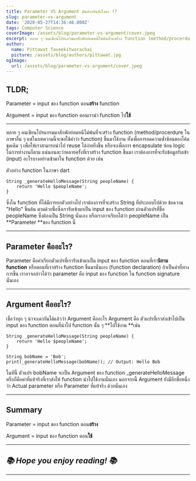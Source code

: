 ```yaml
---
title: Parameter VS Argument มันต่างกันยังไงนะ !?
slug: parameter-vs-argument
date: '2020-05-27T14:36:46.000Z'
tags: Computer Science
coverImage: /assets/blog/parameter-vs-argument/cover.jpeg
excerpt: หลาย ๆ คนเขียนโปรแกรมมาสักพักย่อมหนีไม่พ้นที่จะสร้าง function (method/procerdure ในภาษาอื่น ๆ แต่ในบทความนี้จะขอใช้คำว่า function) ขึ้นมาใช้งาน ทั้งเพื่อการลดความซ้ำซ้อนของโค้ดชุดเดิม ๆ เพื่อให้เราสามารถนำไป reuse ได้ง่ายยิ่งขึ้น หรือจะเพื่อการ encapsulate ซ่อน logic ในการทำงานก็ตาม แน่นอนละว่าหลายครั้งที่เราสร้าง function ขึ้นมา เราต้องการที่จะรับข้อมูลรับเข้า (input) อะไรบางอย่างเข้ามาใน function ด้วย
author:
  name: Pittawat Taveekitworachai
  picture: /assets/blog/authors/pittawat.jpg
ogImage:
  url: /assets/blog/parameter-vs-argument/cover.jpeg
---
```


## TLDR;

Parameter = input ของ function ตอน**สร้าง** function

Argument = input ของ function ตอนเรานำ function ไป**ใช้**

---

หลาย ๆ คนเขียนโปรแกรมมาสักพักย่อมหนีไม่พ้นที่จะสร้าง function (method/procerdure ในภาษาอื่น ๆ แต่ในบทความนี้จะขอใช้คำว่า function) ขึ้นมาใช้งาน ทั้งเพื่อการลดความซ้ำซ้อนของโค้ดชุดเดิม ๆ เพื่อให้เราสามารถนำไป reuse ได้ง่ายยิ่งขึ้น หรือจะเพื่อการ encapsulate ซ่อน logic ในการทำงานก็ตาม แน่นอนละว่าหลายครั้งที่เราสร้าง function ขึ้นมา เราต้องการที่จะรับข้อมูลรับเข้า (input) อะไรบางอย่างเข้ามาใน function ด้วย เช่น

ตัวอย่าง function ในภาษา dart

    String _generateHelloMessage(String peopleName) {
        return 'Hello $peopleName';
    }

ซึ่งใน function ที่ได้มีการยกตัวอย่างไป เราต้องการที่จะสร้าง String ที่ประกอบไปด้วย ข้อความ "Hello" ขึ้นต้น ตามด้วยชื่อซึ่งเรารับเข้ามาเป็น input ของ function ผ่านตัวแปรที่ชื่อ peopleName ซึ่งต้องเป็น String นั่นเอง หรือเราอาจเรียกได้ว่า peopleName เป็น **Parameter **ของ function นี้

---

## Parameter คืออะไร?

Parameter คือคำเรียกตัวแปรที่เรารับเข้ามาเป็น input ของ function ตอนที่เรา**นิยาม function** หรือตอนที่เราสร้าง function ขึ้นมานั่นเอง (function declaration) ถ้าเป็นคำที่ทางการขึ้น เราอาจกล่าวได้ว่า parameter คือ input ของ function ใน function signature นั่นเอง

---

## Argument คืออะไร?

เชื่อว่าทุก ๆ น่าจะเดากันได้แล้วว่า Argument คืออะไร Argument คือ ตัวแปรที่เราส่งเข้าไปเป็น input ของ function ตอนที่นำไป function นั้น ๆ **ไปใช้งาน **เช่น

    String _generateHelloMessage(String peopleName) {
        return 'Hello $peopleName';
    }
    
    String bobName = 'Bob';
    print(_generateHelloMessage(bobName)); // Output: Hello Bob

ในทีนี้ ตัวแปร bobName จะเป็น Argument ของ function _generateHelloMessage หรือก็คือค่าที่แท้จริงที่เราส่งให้ function นำไปใช้งานนั่นเอง นอกจากนี้ Argument ยังมีอีกชื่อหนึ่งว่า Actual parameter หรือ Parameter ที่แท้จริง ด้วยนั่นเอง

---

## Summary

Parameter = input ของ function ตอน**สร้าง**

Argument = input ของ function ตอน**ใช้**

---

## *📚 Hope you enjoy reading! 📚*

---
